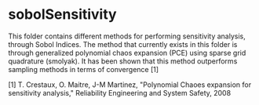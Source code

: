 # sobolSensitivity

This folder contains different methods for performing sensitivity analysis, through Sobol Indices. The method that currently exists in this folder is through generalized polynomial chaos expansion (PCE) using sparse grid quadrature (smolyak). It has been shown that this method outperforms sampling methods in terms of convergence [1]

[1] T. Crestaux, O. Maitre, J-M Martinez, "Polynomial Chaoes expansion for sensitivity analysis," 
    Reliability Engineering and System Safety, 2008

